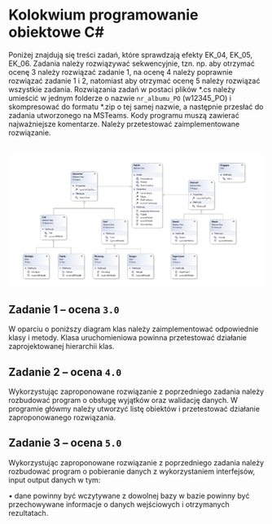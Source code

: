 # Kolokwium programowanie obiektowe C#
Poniżej znajdują się treści zadań, które sprawdzają efekty EK_04, EK_05, EK_06. Zadania należy rozwiązywać sekwencyjnie, tzn. np. aby otrzymać ocenę 3 należy rozwiązać zadanie 1, na ocenę 4 należy poprawnie rozwiązać zadanie 1 i 2, natomiast aby otrzymać ocenę 5 należy rozwiązać wszystkie zadania. Rozwiązania zadań w postaci plików *.cs należy umieścić w jednym folderze o nazwie `nr_albumu_PO` (w12345_PO) i skompresować do formatu *.zip o tej samej nazwie, a następnie przesłać do zadania utworzonego na MSTeams. Kody programu muszą zawierać najważniejsze komentarze. Należy przetestować zaimplementowane rozwiązanie.

<br>![exam](../img/image3.png)

## Zadanie 1 – ocena `3.0`
W oparciu o poniższy diagram klas należy zaimplementować odpowiednie klasy i metody. Klasa uruchomieniowa powinna przetestować działanie zaprojektowanej hierarchii klas.

## Zadanie 2 – ocena `4.0`
Wykorzystując zaproponowane rozwiązanie z poprzedniego zadania należy rozbudować program o obsługę wyjątków oraz walidację danych. W programie główmy należy utworzyć listę obiektów i przetestować działanie zaproponowanego rozwiązania.

## Zadanie 3 – ocena `5.0`
Wykorzystując zaproponowane rozwiązanie z poprzedniego zadania należy rozbudować program o pobieranie danych z wykorzystaniem interfejsów, input output danych w tym:

• dane powinny być wczytywane z dowolnej bazy w bazie powinny być przechowywane informacje o danych wejściowych i otrzymanych rezultatach.
